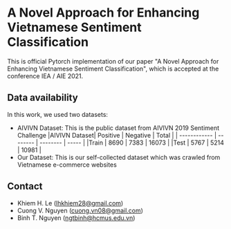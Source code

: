 # A Novel Approach for Enhancing Vietnamese Sentiment Classification

This is official Pytorch implementation of our paper "A Novel Approach for Enhancing Vietnamese Sentiment Classification", which is accepted at the conference IEA / AIE 2021.

## Data availability
In this work, we used two datasets:
- AIVIVN Dataset: This is the public dataset from AIVIVN 2019 Sentiment Challenge
|AIVIVN Dataset| Positive | Negative | Total |
| ------------ | -------- | -------- | ----- |
|Train         | 8690     | 7383     | 16073 |
|Test          | 5767     | 5214     | 10981 |
- Our Dataset: This is our self-collected dataset which was crawled from Vietnamese e-commerce websites

## Contact
* Khiem H. Le (lhkhiem28@gmail.com)
* Cuong V. Nguyen (cuong.vn08@gmail.com)
* Binh T. Nguyen (ngtbinh@hcmus.edu.vn)

